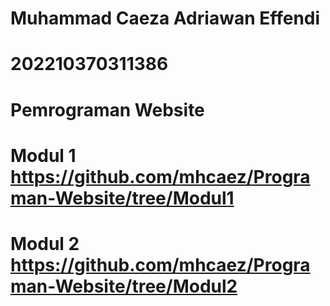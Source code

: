 # Muhammad Caeza Adriawan Effendi
# 202210370311386
# Pemrograman Website
# Modul 1 https://github.com/mhcaez/Programan-Website/tree/Modul1
# Modul 2 https://github.com/mhcaez/Programan-Website/tree/Modul2
